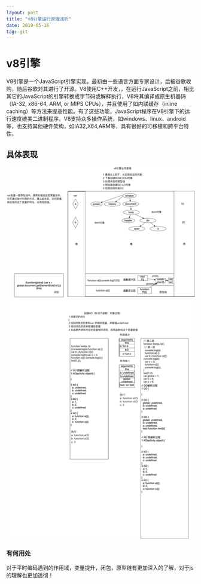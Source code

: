 ```yaml
---
layout: post
title: "v8引擎运行原理浅析"
date: 2019-05-16
tag: git
---
```


# v8引擎

V8引擎是一个JavaScript引擎实现，最初由一些语言方面专家设计，后被谷歌收购，随后谷歌对其进行了开源。V8使用C++开发，，在运行JavaScript之前，相比其它的JavaScript的引擎转换成字节码或解释执行，V8将其编译成原生机器码（IA-32, x86-64, ARM, or MIPS CPUs），并且使用了如内联缓存（inline caching）等方法来提高性能。有了这些功能，JavaScript程序在V8引擎下的运行速度媲美二进制程序。V8支持众多操作系统，如windows、linux、android等，也支持其他硬件架构，如IA32,X64,ARM等，具有很好的可移植和跨平台特性。

## 具体表现
![](/images/posts/browser/v8.png)

### 有何用处
对于平时编码遇到的作用域，变量提升，闭包，原型链有更加深入的了解，对于js的理解也更加透彻！